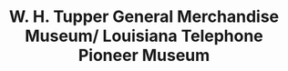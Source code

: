 ---
layout: repo
title: "W. H. Tupper General Merchandise Museum/ Louisiana Telephone Pioneer Museum "
id: 24906
permalink: repos/24906/
---